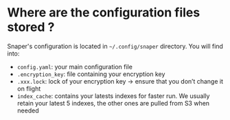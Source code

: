 # Where are the configuration files stored ?

Snaper's configuration is located in `~/.config/snaper` directory. You will find into:

- `config.yaml`: your main configuration file
- `.encryption_key`: file containing your encryption key
- `.xxx.lock`: lock of your encryption key → ensure that you don’t change it on flight
- `index_cache`: contains your latests indexes for faster run. We usually retain your latest 5 indexes, the other ones are pulled from S3 when needed
